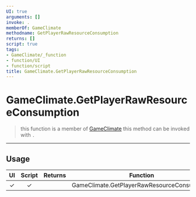 ```yaml
---
UI: true
arguments: []
invoke: .
memberOf: GameClimate
methodname: GetPlayerRawResourceConsumption
returns: []
script: true
tags:
- GameClimate/_function
- function/UI
- function/script
title: GameClimate.GetPlayerRawResourceConsumption
---
```

# GameClimate.GetPlayerRawResourceConsumption
> this function is a member of [GameClimate](civ-6/lua/GameClimate.md)
> this method can be invoked with `.`
-----
## Usage
|  UI | Script | Returns | Function | Arguments |
|:---:|:------:|-------:|:--------:|:---------|
|✓|✓||GameClimate.GetPlayerRawResourceConsumption||
